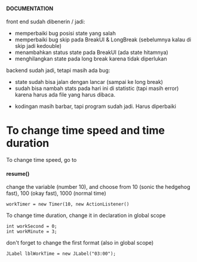 

#### DOCUMENTATION
front end sudah dibenerin / jadi:
+ memperbaiki bug posisi state yang salah
+ memperbaiki bug skip pada BreakUI & LongBreak (sebelumnya kalau di skip jadi kedouble)
+ menambahkan status state pada BreakUI (ada state hitamnya)
+ menghilangkan state pada long break karena tidak diperlukan

backend sudah jadi, tetapi masih ada bug:
+ state sudah bisa jalan dengan lancar (sampai ke long break)
+ sudah bisa nambah stats pada hari ini di statistic (tapi masih error) karena harus ada file yang harus dibaca.
- kodingan masih barbar, tapi program sudah jadi. Harus diperbaiki

# To change time speed and time duration


To change time speed, go to
#### resume()

change the variable (number 10), and choose from 10 (sonic the hedgehog fast), 100 (okay fast), 1000 (normal time)

```
workTimer = new Timer(10, new ActionListener()
```

To change time duration, change it in declaration in global scope

```
int workSecond = 0;
int workMinute = 3;
```

don't forget to change the first format (also in global scope)

```
JLabel lblWorkTime = new JLabel("03:00");
```
